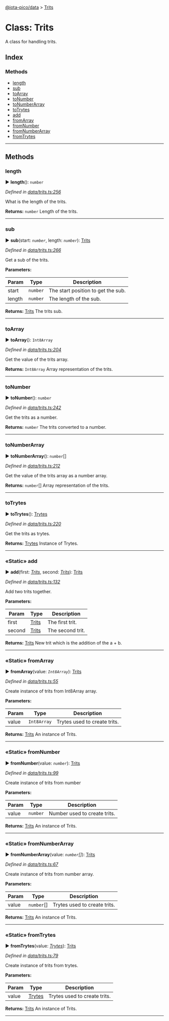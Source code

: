 [@iota-pico/data](../README.md) > [Trits](../classes/trits.md)



# Class: Trits


A class for handling trits.

## Index

### Methods

* [length](trits.md#length)
* [sub](trits.md#sub)
* [toArray](trits.md#toarray)
* [toNumber](trits.md#tonumber)
* [toNumberArray](trits.md#tonumberarray)
* [toTrytes](trits.md#totrytes)
* [add](trits.md#add)
* [fromArray](trits.md#fromarray)
* [fromNumber](trits.md#fromnumber)
* [fromNumberArray](trits.md#fromnumberarray)
* [fromTrytes](trits.md#fromtrytes)



---
## Methods
<a id="length"></a>

###  length

► **length**(): `number`



*Defined in [data/trits.ts:256](https://github.com/iotaeco/iota-pico-data/blob/830c7c0/src/data/trits.ts#L256)*



What is the length of the trits.




**Returns:** `number`
Length of the trits.






___

<a id="sub"></a>

###  sub

► **sub**(start: *`number`*, length: *`number`*): [Trits](trits.md)



*Defined in [data/trits.ts:266](https://github.com/iotaeco/iota-pico-data/blob/830c7c0/src/data/trits.ts#L266)*



Get a sub of the trits.


**Parameters:**

| Param | Type | Description |
| ------ | ------ | ------ |
| start | `number`   |  The start position to get the sub. |
| length | `number`   |  The length of the sub. |





**Returns:** [Trits](trits.md)
The trits sub.






___

<a id="toarray"></a>

###  toArray

► **toArray**(): `Int8Array`



*Defined in [data/trits.ts:204](https://github.com/iotaeco/iota-pico-data/blob/830c7c0/src/data/trits.ts#L204)*



Get the value of the trits array.




**Returns:** `Int8Array`
Array representation of the trits.






___

<a id="tonumber"></a>

###  toNumber

► **toNumber**(): `number`



*Defined in [data/trits.ts:242](https://github.com/iotaeco/iota-pico-data/blob/830c7c0/src/data/trits.ts#L242)*



Get the trits as a number.




**Returns:** `number`
The trits converted to a number.






___

<a id="tonumberarray"></a>

###  toNumberArray

► **toNumberArray**(): `number`[]



*Defined in [data/trits.ts:212](https://github.com/iotaeco/iota-pico-data/blob/830c7c0/src/data/trits.ts#L212)*



Get the value of the trits array as a number array.




**Returns:** `number`[]
Array representation of the trits.






___

<a id="totrytes"></a>

###  toTrytes

► **toTrytes**(): [Trytes](trytes.md)



*Defined in [data/trits.ts:220](https://github.com/iotaeco/iota-pico-data/blob/830c7c0/src/data/trits.ts#L220)*



Get the trits as trytes.




**Returns:** [Trytes](trytes.md)
Instance of Trytes.






___

<a id="add"></a>

### «Static» add

► **add**(first: *[Trits](trits.md)*, second: *[Trits](trits.md)*): [Trits](trits.md)



*Defined in [data/trits.ts:132](https://github.com/iotaeco/iota-pico-data/blob/830c7c0/src/data/trits.ts#L132)*



Add two trits together.


**Parameters:**

| Param | Type | Description |
| ------ | ------ | ------ |
| first | [Trits](trits.md)   |  The first trit. |
| second | [Trits](trits.md)   |  The second trit. |





**Returns:** [Trits](trits.md)
New trit which is the addition of the a + b.






___

<a id="fromarray"></a>

### «Static» fromArray

► **fromArray**(value: *`Int8Array`*): [Trits](trits.md)



*Defined in [data/trits.ts:55](https://github.com/iotaeco/iota-pico-data/blob/830c7c0/src/data/trits.ts#L55)*



Create instance of trits from Int8Array array.


**Parameters:**

| Param | Type | Description |
| ------ | ------ | ------ |
| value | `Int8Array`   |  Trytes used to create trits. |





**Returns:** [Trits](trits.md)
An instance of Trits.






___

<a id="fromnumber"></a>

### «Static» fromNumber

► **fromNumber**(value: *`number`*): [Trits](trits.md)



*Defined in [data/trits.ts:99](https://github.com/iotaeco/iota-pico-data/blob/830c7c0/src/data/trits.ts#L99)*



Create instance of trits from number


**Parameters:**

| Param | Type | Description |
| ------ | ------ | ------ |
| value | `number`   |  Number used to create trits. |





**Returns:** [Trits](trits.md)
An instance of Trits.






___

<a id="fromnumberarray"></a>

### «Static» fromNumberArray

► **fromNumberArray**(value: *`number`[]*): [Trits](trits.md)



*Defined in [data/trits.ts:67](https://github.com/iotaeco/iota-pico-data/blob/830c7c0/src/data/trits.ts#L67)*



Create instance of trits from number array.


**Parameters:**

| Param | Type | Description |
| ------ | ------ | ------ |
| value | `number`[]   |  Trytes used to create trits. |





**Returns:** [Trits](trits.md)
An instance of Trits.






___

<a id="fromtrytes"></a>

### «Static» fromTrytes

► **fromTrytes**(value: *[Trytes](trytes.md)*): [Trits](trits.md)



*Defined in [data/trits.ts:79](https://github.com/iotaeco/iota-pico-data/blob/830c7c0/src/data/trits.ts#L79)*



Create instance of trits from trytes.


**Parameters:**

| Param | Type | Description |
| ------ | ------ | ------ |
| value | [Trytes](trytes.md)   |  Trytes used to create trits. |





**Returns:** [Trits](trits.md)
An instance of Trits.






___


